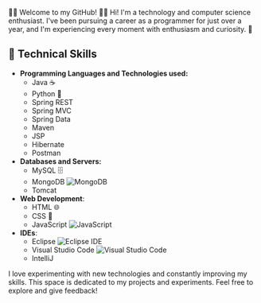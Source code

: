 👨‍💻 Welcome to my GitHub! 👨‍💻
Hi! I'm a technology and computer science enthusiast. I've been pursuing a career as a programmer for just over a year, and I'm experiencing every moment with enthusiasm and curiosity. 🚀

## 🔧 Technical Skills
- **Programming Languages and Technologies used:**
  - Java ☕
  - Python 🐍
  - Spring REST
  - Spring MVC
  - Spring Data
  - Maven
  - JSP
  - Hibernate
  - Postman
- **Databases and Servers:**
  - MySQL 🗄️
  - MongoDB ![MongoDB](https://via.placeholder.com/20/00FF00/000000?text=M)
  - Tomcat
- **Web Development**:
  - HTML 🌐
  - CSS 🎨
  - JavaScript ![JavaScript](https://via.placeholder.com/20/FFD700/000000?text=JS) 
- **IDEs**:
  - Eclipse ![Eclipse IDE](https://via.placeholder.com/20/2C2255/FFFFFF?text=E)
  - Visual Studio Code ![Visual Studio Code](https://via.placeholder.com/20/800080/FFFFFF?text=V)
  - IntelliJ

I love experimenting with new technologies and constantly improving my skills. This space is dedicated to my projects and experiments. Feel free to explore and give feedback!

